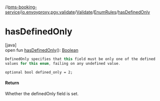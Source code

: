 //[pms-booking-service](../../../../index.md)/[io.envoyproxy.pgv.validate](../../index.md)/[Validate](../index.md)/[EnumRules](index.md)/[hasDefinedOnly](has-defined-only.md)

# hasDefinedOnly

[java]\
open fun [hasDefinedOnly](has-defined-only.md)(): [Boolean](https://kotlinlang.org/api/core/kotlin-stdlib/kotlin/-boolean/index.html)

```kotlin
DefinedOnly specifies that this field must be only one of the defined
values for this enum, failing on any undefined value.

```
`optional bool defined_only = 2;`

#### Return

Whether the definedOnly field is set.